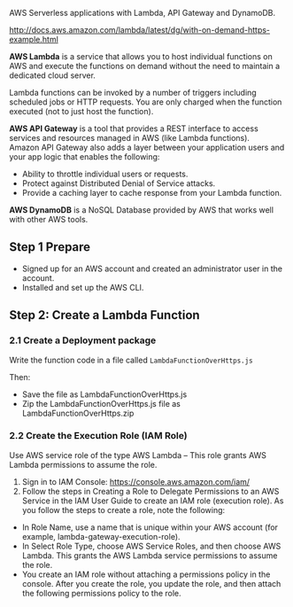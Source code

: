 AWS Serverless applications with Lambda, API Gateway and DynamoDB.

http://docs.aws.amazon.com/lambda/latest/dg/with-on-demand-https-example.html

**AWS Lambda** is a service that allows you to host individual functions on AWS and execute the functions on demand without the need to maintain a dedicated cloud server.

Lambda functions can be invoked by a number of triggers including scheduled jobs or HTTP requests. You are only charged when the function executed (not to just host the function).

**AWS API Gateway** is a tool that provides a REST interface to access services and resources managed in AWS (like Lambda functions).    
Amazon API Gateway also adds a layer between your application users and your app logic that enables the following:

- Ability to throttle individual users or requests.
- Protect against Distributed Denial of Service attacks.
- Provide a caching layer to cache response from your Lambda function.

**AWS DynamoDB** is a NoSQL Database provided by AWS that works well with other AWS tools.

## Step 1 Prepare

- Signed up for an AWS account and created an administrator user in the account.
- Installed and set up the AWS CLI.

## Step 2: Create a Lambda Function

### 2.1 Create a Deployment package

Write the function code in a file called `LambdaFunctionOverHttps.js`

Then:    
- Save the file as LambdaFunctionOverHttps.js
- Zip the LambdaFunctionOverHttps.js file as LambdaFunctionOverHttps.zip

### 2.2 Create the Execution Role (IAM Role)

Use AWS service role of the type AWS Lambda – This role grants AWS Lambda permissions to assume the role.

1. Sign in to IAM Console: https://console.aws.amazon.com/iam/
2. Follow the steps in Creating a Role to Delegate Permissions to an AWS Service in the IAM User Guide to create an IAM role (execution role). As you follow the steps to create a role, note the following:

- In Role Name, use a name that is unique within your AWS account (for example, lambda-gateway-execution-role).
- In Select Role Type, choose AWS Service Roles, and then choose AWS Lambda. This grants the AWS Lambda service permissions to assume the role.
- You create an IAM role without attaching a permissions policy in the console. After you create the role, you update the role, and then attach the following permissions policy to the role.
